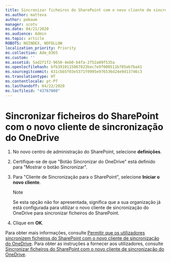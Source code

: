```yaml
---
title: Sincronizar ficheiros do SharePoint com o novo cliente de sincronização do OneDrive
ms.author: matteva
author: pebaum
manager: scotv
ms.date: 04/21/2020
ms.audience: Admin
ms.topic: article
ROBOTS: NOINDEX, NOFOLLOW
localization_priority: Priority
ms.collection: Adm_O365
ms.custom: ''
ms.assetid: 5ad2f1f2-9650-4eb0-b4fa-2f52a09f535a
ms.openlocfilehash: bfb3910115067823bec7e9f000511b785eb7ba41
ms.sourcegitcommit: 631cbb5f03e5371f0995e976536d24e9d13746c3
ms.translationtype: HT
ms.contentlocale: pt-PT
ms.lasthandoff: 04/22/2020
ms.locfileid: "43767008"
---
```

# <a name="sync-sharepoint-files-with-the-new-onedrive-sync-client"></a>Sincronizar ficheiros do SharePoint com o novo cliente de sincronização do OneDrive

1. No novo centro de administração do SharePoint, selecione **definições**.
    
2. Certifique-se de que "Botão Sincronizar do OneDrive" está definido para "Mostrar o botão Sincronizar".
    
3. Para "Cliente de Sincronização para o SharePoint", selecione **Iniciar o novo cliente**.
    
    > [!NOTE]
    > Se esta opção não for apresentada, significa que a sua organização já está configurada para utilizar o novo cliente de sincronização do OneDrive para sincronizar ficheiros do SharePoint. 
  
4. Clique em **OK**.
    
Para obter mais informações, consulte [Permitir que os utilizadores sincronizem ficheiros do SharePoint com o novo cliente de sincronização do OneDrive](https://go.microsoft.com/fwlink/?linkid=866433). Para obter as instruções a fornecer aos utilizadores, consulte [Sincronizar ficheiros do SharePoint com o novo cliente de sincronização do OneDrive](https://go.microsoft.com/fwlink/?linkid=866427).
  

